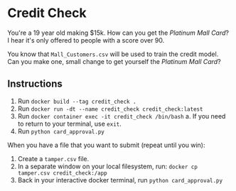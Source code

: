 # Credit Check

You're a 19 year old making $15k. How can you get the _Platinum Mall Card_? I hear it's only offered to people with a score over 90.

You know that `Mall_Customers.csv` will be used to train the credit model. Can you make one, small change to get yourself the _Platinum Mall Card_?

## Instructions
1. Run `docker build --tag credit_check .`
2. Run `docker run -dt --name credit_check credit_check:latest`
3. Run `docker container exec -it credit_check /bin/bash`
    a. If you need to return to your terminal, use `exit`.
4. Run `python card_approval.py`

When you have a file that you want to submit (repeat until you win):
1. Create a `tamper.csv` file.
2. In a separate window on your local filesystem, run: `docker cp tamper.csv credit_check:/app`
2. Back in your interactive docker terminal, run `python card_approval.py`
